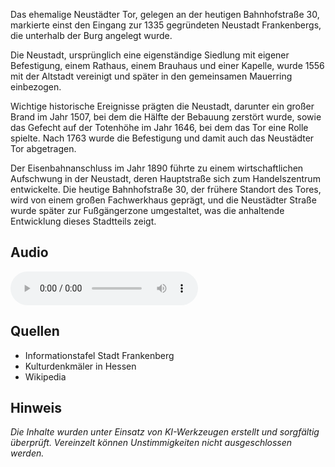 Das ehemalige Neustädter Tor, gelegen an der heutigen Bahnhofstraße 30, markierte einst den Eingang zur 1335 gegründeten Neustadt Frankenbergs, die unterhalb der Burg angelegt wurde.

Die Neustadt, ursprünglich eine eigenständige Siedlung mit eigener Befestigung, einem Rathaus, einem Brauhaus und einer Kapelle, wurde 1556 mit der Altstadt vereinigt und später in den gemeinsamen Mauerring einbezogen.

Wichtige historische Ereignisse prägten die Neustadt, darunter ein großer Brand im Jahr 1507, bei dem die Hälfte der Bebauung zerstört wurde, sowie das Gefecht auf der Totenhöhe im Jahr 1646, bei dem das Tor eine Rolle spielte. Nach 1763 wurde die Befestigung und damit auch das Neustädter Tor abgetragen.

Der Eisenbahnanschluss im Jahr 1890 führte zu einem wirtschaftlichen Aufschwung in der Neustadt, deren Hauptstraße sich zum Handelszentrum entwickelte. Die heutige Bahnhofstraße 30, der frühere Standort des Tores, wird von einem großen Fachwerkhaus geprägt, und die Neustädter Straße wurde später zur Fußgängerzone umgestaltet, was die anhaltende Entwicklung dieses Stadtteils zeigt.

## Audio

<audio controls class="full-width-audio">
  <source src="locales/frankenberg/de/p15.mp3" type="audio/mpeg">
  Dein Browser unterstützt kein Audioelement.
</audio>

## Quellen

- Informationstafel Stadt Frankenberg
- Kulturdenkmäler in Hessen
- Wikipedia

## Hinweis

_Die Inhalte wurden unter Einsatz von KI-Werkzeugen erstellt und sorgfältig überprüft. Vereinzelt können Unstimmigkeiten nicht ausgeschlossen werden._